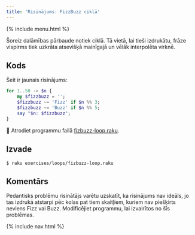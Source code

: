 ```yaml
---
title: 'Risinājums: FizzBuzz ciklā'
---
```


{% include menu.html %}

Šoreiz dalāmības pārbaude notiek ciklā. Tā vietā, lai tieši izdrukātu, frāze vispirms tiek uzkrāta atsevišķā mainīgajā un vēlāk interpolēta virknē.

## Kods

Šeit ir jaunais risinājums:

```raku
for 1..50 -> $n {
    my $fizzbuzz = '';
    $fizzbuzz ~= 'Fizz' if $n %% 3;
    $fizzbuzz ~= 'Buzz' if $n %% 5;
    say "$n: $fizzbuzz";
}
```

🦋 Atrodiet programmu failā [fizbuzz-loop.raku](https://github.com/ash/raku-course/blob/master/exercises/loops/fizbuzz-loop.raku).

## Izvade

```console
$ raku exercises/loops/fizbuzz-loop.raku
```

## Komentārs

Pedantisks problēmu risinātājs varētu uzskatīt, ka risinājums nav ideāls, jo tas izdrukā atstarpi pēc kolas pat tiem skaitļiem, kuriem nav piešķirts neviens Fizz vai Buzz. Modificējiet programmu, lai izvairītos no šīs problēmas.

{% include nav.html %}